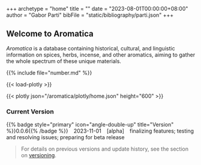 +++
archetype = "home"
title = ""
date = "2023-08-01T00:00:00+08:00"
author = "Gabor Parti"
bibFile = "static/bibliography/parti.json"
+++

<!-- # # TESTING # -->

<!-- **The website is currently under construction, please come back later.** -->

## Welcome to Aromatica

*Aromatica* is a database containing historical, cultural, and linguistic information on spices, herbs, incense, and other aromatics, aiming to gather the whole spectrum of these unique materials.

{{% include file="number.md" %}}

{{< load-plotly >}}

{{< plotly json="/aromatica/plotly/home.json" height="600" >}}

### Current Version

<!-- {{% badge style="primary" title="Version" %}}0.1.0{{% /badge %}} &ensp;(2024-06-01) &ensp; [beta] initial development release -->

{{% badge style="primary" icon="angle-double-up" title="Version" %}}0.0.6{{% /badge %}} &ensp; 2023-11-01 &ensp; [alpha] &ensp; finalizing features; testing and resolving issues; preparing for beta release

>For details on previous versions and update history, see the section on [versioning](../about#versioning).